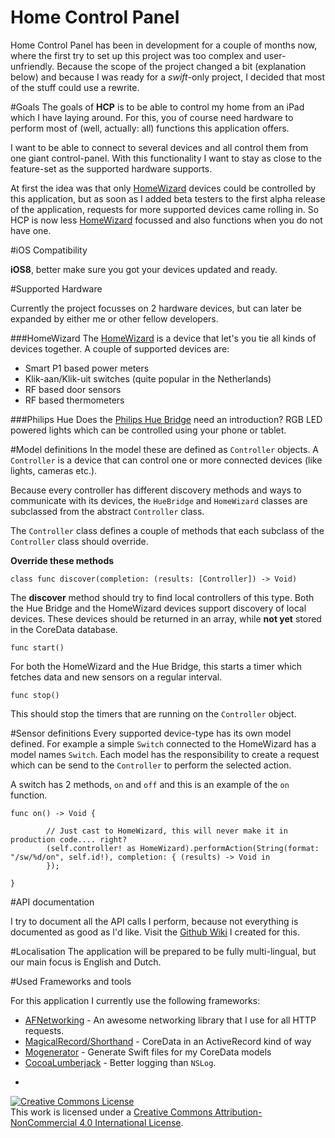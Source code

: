 Home Control Panel
==================

Home Control Panel has been in development for a couple of months now, where the first try to set up this project was too complex and user-unfriendly. Because the scope of the project changed a bit (explanation below) and because I was ready for a *swift*-only project, I decided that most of the stuff could use a rewrite.

#Goals
The goals of **HCP** is to be able to control my home from an iPad which I have laying around. For this, you of course need hardware to perform most of (well, actually: all) functions this application offers.

I want to be able to connect to several devices and all control them from one giant control-panel. With this functionality I want to stay as close to the feature-set as the supported hardware supports.

At first the idea was that only [HomeWizard][1] devices could be controlled by this application, but as soon as I added beta testers to the first alpha release of the application, requests for more supported devices came rolling in. So HCP is now less [HomeWizard][1] focussed and also functions when you do not have one.

#iOS Compatibility

**iOS8**, better make sure you got your devices updated and ready.

#Supported Hardware

Currently the project focusses on 2 hardware devices, but can later be expanded by either me or other fellow developers.

###HomeWizard
The [HomeWizard][1] is a device that let's you tie all kinds of devices together. A couple of supported devices are:
* Smart P1 based power meters
* Klik-aan/Klik-uit switches (quite popular in the Netherlands)
* RF based door sensors
* RF based thermometers

###Philips Hue
Does the [Philips Hue Bridge][2] need an introduction? RGB LED powered lights which can be controlled using your phone or tablet.

#Model definitions
In the model these are defined as `Controller` objects. A `Controller` is a device that can control one or more connected devices (like lights, cameras etc.).

Because every controller has different discovery methods and ways to communicate with its devices, the `HueBridge` and `HomeWizard` classes are subclassed from the abstract `Controller` class.

The `Controller` class defines a couple of methods that each subclass of the `Controller` class should override.

**Override these methods**

`class func discover(completion: (results: [Controller]) -> Void)`

The **discover** method should try to find local controllers of this type. Both the Hue Bridge and the HomeWizard devices support discovery of local devices. These devices should be returned in an array, while **not yet** stored in the CoreData database.


`func start()`

For both the HomeWizard and the Hue Bridge, this starts a timer which fetches data and new sensors on a regular interval.


`func stop()`

This should stop the timers that are running on the `Controller` object.


#Sensor definitions
Every supported device-type has its own model defined. For example a simple `Switch` connected to the HomeWizard has a model names `Switch`. Each model has the responsibility to create a request which can be send to the `Controller` to perform the selected action.

A switch has 2 methods, `on` and `off` and this is an example of the `on` function.

```
func on() -> Void {

        // Just cast to HomeWizard, this will never make it in production code.... right?        
        (self.controller! as HomeWizard).performAction(String(format: "/sw/%d/on", self.id!), completion: { (results) -> Void in
        });
        
}
```

[1]: http://homewizard.nl
[2]: http://www2.meethue.com/en-US

#API documentation

I try to document all the API calls I perform, because not everything is documented as good as I'd like. Visit the [Github Wiki][7] I created for this.

[7]: https://github.com/depl0y/HCP/wiki

#Localisation
The application will be prepared to be fully multi-lingual, but our main focus is English and Dutch.

#Used Frameworks and tools

For this application I currently use the following frameworks:

* [AFNetworking][3] - An awesome networking library that I use for all HTTP requests.
* [MagicalRecord/Shorthand][4] - CoreData in an ActiveRecord kind of way
* [Mogenerator][5] - Generate Swift files for my CoreData models
* [CocoaLumberjack][6] - Better logging than `NSLog`.

[3]: http://afnetworking.com
[4]: https://github.com/magicalpanda/MagicalRecord
[5]: https://github.com/rentzsch/mogenerator
[6]: https://github.com/CocoaLumberjack/CocoaLumberjack

-
<a rel="license" href="http://creativecommons.org/licenses/by-nc/4.0/"><img alt="Creative Commons License" style="border-width:0" src="https://i.creativecommons.org/l/by-nc/4.0/80x15.png" /></a><br />This work is licensed under a <a rel="license" href="http://creativecommons.org/licenses/by-nc/4.0/">Creative Commons Attribution-NonCommercial 4.0 International License</a>.